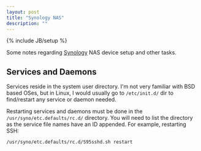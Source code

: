 ```yaml
---
layout: post
title: "Synology NAS"
description: ""
---
```

{% include JB/setup %}

Some notes regarding [Synology](http://www.synology.com/en-us/) NAS device setup and other tasks.

## Services and Daemons

Services reside in the system user directory. I'm not very familiar with BSD based OSes, but in Linux, I would usually go to `/etc/init.d/` dir to find/restart any service or daemon needed.

Restarting services and daemons must be done in the `/usr/syno/etc.defaults/rc.d/` directory. You will need to list the directory as the service file names have an ID appended. For example, restarting SSH:

    /usr/syno/etc.defaults/rc.d/S95sshd.sh restart